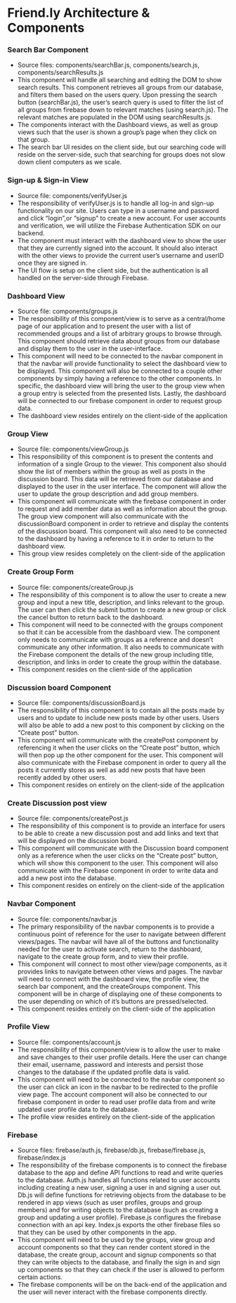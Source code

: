 # Friend.ly Architecture & Components

### Search Bar Component
* Source files: components/searchBar.js, components/search.js, components/searchResults.js
* This component will handle all searching and editing the DOM to show search results. This component retrieves all groups from our database, and filters them based on the users query. Upon pressing the search button (searchBar.js), the user’s search query is used to filter the list of all groups from firebase down to relevant matches (using search.js). The relevant matches are populated in the DOM using searchResults.js.
* The components interact with the Dashboard views, as well as group views such that the user is shown a group’s page when they click on that group.
* The search bar UI resides on the client side, but our searching code will reside on the server-side, such that searching for groups does not slow down client computers as we scale.

### Sign-up & Sign-in View
* Source file: components/verifyUser.js
* The responsibility of verifyUser.js is to handle all log-in and sign-up functionality on our site. Users can type in a username and password and click “login”,or “signup” to create a new account. For user accounts and verification, we will utilize the Firebase Authentication SDK on our backend.
* The component must interact with the dashboard view to show the user that they are currently signed into the account. It should also interact with the other views to provide the current user’s username and userID once they are signed in.
* The UI flow is setup on the client side, but the authentication is all handled on the server-side through Firebase.

### Dashboard View
* Source file: components/groups.js
* The responsibility of this component/view is to serve as a central/home page of our application and to present the user with a list of recommended groups and a list of arbitrary groups to browse through. This component should retrieve data about groups from our database and display them to the user in the user-interface.
* This component will need to be connected to the navbar component in that the navbar will provide functionality to select the dashboard view to be displayed. This component will also be connected to a couple other components by simply having a reference to the other components. In specific, the dashboard view will bring the user to the group view when a group entry is selected from the presented lists. Lastly, the dashboard will be connected to our firebase component in order to request group data.
* The dashboard view resides entirely on the client-side of the application

### Group View
* Source file: components/viewGroup.js
* This responsibility of this component is to present the contents and information of a single Group to the viewer. This component also should show the list of members within the group as well as posts in the discussion board. This data will be retrieved from our database and displayed to the user in the user interface. The component will allow the user to update the group description and add group members. 
* This component will communicate with the firebase component in order to request and add member data as well as information about the group. The group view component will also communicate with the discussionBoard component in order to retrieve and display the contents of the discussion board. This component will also need to be connected to the dashboard by having a reference to it in order to return to the dashboard view. 
* This group view resides completely on the client-side of the application

### Create Group Form
* Source file: components/createGroup.js
* The responsibility of this component is to allow the user to create a new group and input a new title, description, and links relevant to the group. The user can then click the submit button to create a new group or click the cancel button to return back to the dashboard. 
* This component will need to be connected with the groups component so that it can be accessible from the dashboard view. The component only needs to communicate with groups as a reference and doesn’t communicate any other information. It also needs to communicate with the Firebase component the details of the new group including title, description, and links in order to create the group within the database. 
* This component resides on the client-side of the application

### Discussion board Component
* Source file: components/discussionBoard.js
* The responsibility of this component is to contain all the posts made by users and to update to include new posts made by other users. Users will also be able to add a new post to this component by clicking on the “Create post” button. 
* This component will communicate with the createPost component by referencing it when the user clicks on the “Create post” button, which will then pop up the other component for the user. This component will also communicate with the Firebase component in order to query all the posts it currently stores as well as add new posts that have been recently added by other users. 
* This component resides on entirely on the client-side of the application

### Create Discussion post view
* Source file: components/createPost.js
* The responsibility of this component is to provide an interface for users to be able to create a new discussion post and add links and text that will be displayed on the discussion board. 
* This component will communicate with the Discussion board component only as a reference when the user clicks on the “Create post” button, which will show this component to the user. This component will also communicate with the Firebase component in order to write data and add a new post into the database. 
* This component resides on entirely on the client-side of the application

### Navbar Component
* Source file: components/navbar.js
* The primary responsibility of the navbar components is to provide a continuous point of reference for the user to navigate between different views/pages. The navbar will have all of the buttons and functionality needed for the user to activate search, return to the dashboard, navigate to the create group form, and to view their profile.
* This component will connect to most other view/page components, as it provides links to navigate between other views and pages. The navbar will need to connect with the dashboard view, the profile view, the search bar component, and the createGroups component. This component will be in charge of displaying one of these components to the user depending on which of it’s buttons are pressed/selected.
* This component resides entirely on the client-side of the application

### Profile View
* Source file: components/account.js
* The responsibility of this component/view is to allow the user to make and save changes to their user profile details. Here the user can change their email, username, password and interests and persist those changes to the database if the updated profile data is valid.
* This component will need to be connected to the navbar component so the user can click an icon in the navbar to be redirected to the profile view page. The account component will also be connected to our firebase component in order to read user profile data from and write updated user profile data to the database.
* The profile view resides entirely on the client-side of the application

### Firebase
* Source files: firebase/auth.js, firebase/db.js, firebase/firebase.js, firebase/index.js
* The responsibility of the firebase components is to connect the firebase database to the app and define API functions to read and write queries to the database. Auth.js handles all functions related to user accounts including creating a new user, signing a user in and signing a user out. Db.js will define functions for retrieving objects from the database to be rendered in app views (such as user profiles, groups and group members) and for writing objects to the database (such as creating a group and updating a user profile). Firebase.js configures the firebase connection with an api key. Index.js exports the other firebase files so that they can be used by other components in the app.
* This component will need to be used by the groups, view group and account components so that they can render content stored in the database, the create group, account and signup components so that they can write objects to the database, and finally the sign in and sign up components so that they can check if the user is allowed to perform certain actions.
* The firebase components will be on the back-end of the application and the user will never interact with the firebase components directly.
